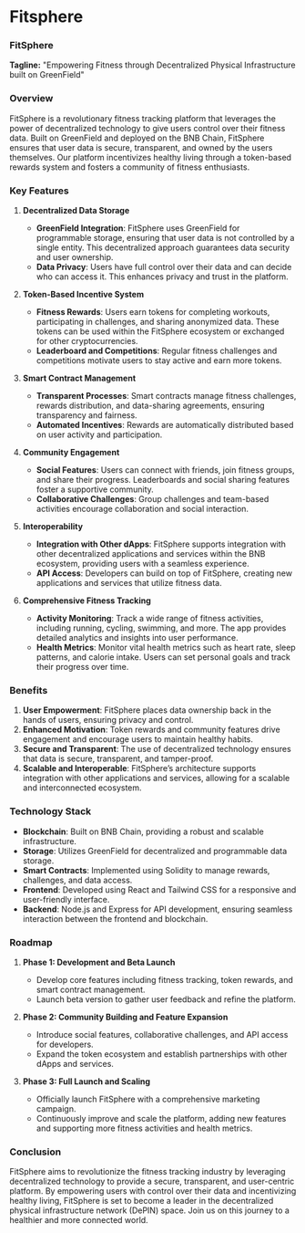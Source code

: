 # Fitsphere

### FitSphere

**Tagline:** "Empowering Fitness through Decentralized Physical Infrastructure built on GreenField"

### Overview
FitSphere is a revolutionary fitness tracking platform that leverages the power of decentralized technology to give users control over their fitness data. Built on GreenField and deployed on the BNB Chain, FitSphere ensures that user data is secure, transparent, and owned by the users themselves. Our platform incentivizes healthy living through a token-based rewards system and fosters a community of fitness enthusiasts.

### Key Features

1. **Decentralized Data Storage**
   - **GreenField Integration**: FitSphere uses GreenField for programmable storage, ensuring that user data is not controlled by a single entity. This decentralized approach guarantees data security and user ownership.
   - **Data Privacy**: Users have full control over their data and can decide who can access it. This enhances privacy and trust in the platform.

2. **Token-Based Incentive System**
   - **Fitness Rewards**: Users earn tokens for completing workouts, participating in challenges, and sharing anonymized data. These tokens can be used within the FitSphere ecosystem or exchanged for other cryptocurrencies.
   - **Leaderboard and Competitions**: Regular fitness challenges and competitions motivate users to stay active and earn more tokens.

3. **Smart Contract Management**
   - **Transparent Processes**: Smart contracts manage fitness challenges, rewards distribution, and data-sharing agreements, ensuring transparency and fairness.
   - **Automated Incentives**: Rewards are automatically distributed based on user activity and participation.

4. **Community Engagement**
   - **Social Features**: Users can connect with friends, join fitness groups, and share their progress. Leaderboards and social sharing features foster a supportive community.
   - **Collaborative Challenges**: Group challenges and team-based activities encourage collaboration and social interaction.

5. **Interoperability**
   - **Integration with Other dApps**: FitSphere supports integration with other decentralized applications and services within the BNB ecosystem, providing users with a seamless experience.
   - **API Access**: Developers can build on top of FitSphere, creating new applications and services that utilize fitness data.

6. **Comprehensive Fitness Tracking**
   - **Activity Monitoring**: Track a wide range of fitness activities, including running, cycling, swimming, and more. The app provides detailed analytics and insights into user performance.
   - **Health Metrics**: Monitor vital health metrics such as heart rate, sleep patterns, and calorie intake. Users can set personal goals and track their progress over time.

### Benefits

1. **User Empowerment**: FitSphere places data ownership back in the hands of users, ensuring privacy and control.
2. **Enhanced Motivation**: Token rewards and community features drive engagement and encourage users to maintain healthy habits.
3. **Secure and Transparent**: The use of decentralized technology ensures that data is secure, transparent, and tamper-proof.
4. **Scalable and Interoperable**: FitSphere’s architecture supports integration with other applications and services, allowing for a scalable and interconnected ecosystem.

### Technology Stack

- **Blockchain**: Built on BNB Chain, providing a robust and scalable infrastructure.
- **Storage**: Utilizes GreenField for decentralized and programmable data storage.
- **Smart Contracts**: Implemented using Solidity to manage rewards, challenges, and data access.
- **Frontend**: Developed using React and Tailwind CSS for a responsive and user-friendly interface.
- **Backend**: Node.js and Express for API development, ensuring seamless interaction between the frontend and blockchain.

### Roadmap

1. **Phase 1: Development and Beta Launch**
   - Develop core features including fitness tracking, token rewards, and smart contract management.
   - Launch beta version to gather user feedback and refine the platform.

2. **Phase 2: Community Building and Feature Expansion**
   - Introduce social features, collaborative challenges, and API access for developers.
   - Expand the token ecosystem and establish partnerships with other dApps and services.

3. **Phase 3: Full Launch and Scaling**
   - Officially launch FitSphere with a comprehensive marketing campaign.
   - Continuously improve and scale the platform, adding new features and supporting more fitness activities and health metrics.

### Conclusion

FitSphere aims to revolutionize the fitness tracking industry by leveraging decentralized technology to provide a secure, transparent, and user-centric platform. By empowering users with control over their data and incentivizing healthy living, FitSphere is set to become a leader in the decentralized physical infrastructure network (DePIN) space. Join us on this journey to a healthier and more connected world.

